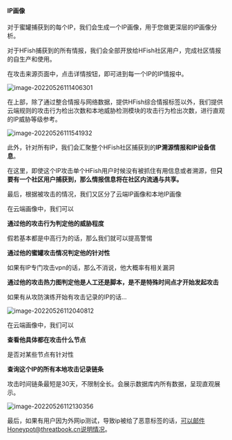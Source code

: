 
#### IP画像

对于蜜罐捕获到的每个IP，我们会生成一个IP画像，用于您做更深层的IP画像分析。

对于HFish捕获到的所有情报，我们会全部开放给HFish社区用户，完成社区情报的自生产和使用。



在攻击来源页面中，点击详情按钮，即可进到每一个IP的IP情报中。

![image-20220526111406301](http://img.threatbook.cn/hfish/image-20220526111406301.png)



在上部，除了通过整合情报与网络数据，提供HFish综合情报标签以外，我们提供云端规则的攻击行为检出次数和本地威胁检测模块的攻击行为检出次数，进行直观的IP威胁等级参考。

![image-20220526111541932](http://img.threatbook.cn/hfish/image-20220526111541932.png)



此外，针对所有IP，我们会汇聚整个HFish社区捕获到的**IP溯源情报和IP设备信息**。

在这里，即使这个IP攻击单个HFish用户时候没有被抓住有用信息或者溯源，但**只要有一个社区用户捕获到，那么情报信息将在社区内流通与共享。**



最后，根据被攻击的情况，我们又区分了云端IP画像和本地IP画像

在云端画像中，我们可以

**通过他的攻击行为判定他的威胁程度**

假若基本都是中高行为的话，那么我们就可以提高警惕

**通过他的蜜罐攻击情况判定他的针对性**

如果有IP专门攻击vpn的话，那么不消说，他大概率有相关漏洞

**通过他的攻击热力图判定他是人工还是脚本，是不是特殊时间点才开始发起攻击**

如果有从攻防演练开始有攻击记录的IP的话...

![image-20220526112040812](http://img.threatbook.cn/hfish/image-20220526112040812.png)



在云端画像中，我们可以

**查看他具体都在攻击什么节点**

是否对某些节点有针对性

**查询这个IP的所有本地攻击记录链条**

攻击时间链条最短是30天，不限制全长。会展示数据库内所有数据，呈现直观展示。

![image-20220526112130356](http://img.threatbook.cn/hfish/image-20220526112130356.png)





最后，如果有用户因为外网ip测试，导致ip被给了恶意标签的话，可以邮件Honeypot@threatbook.cn说明情况。


